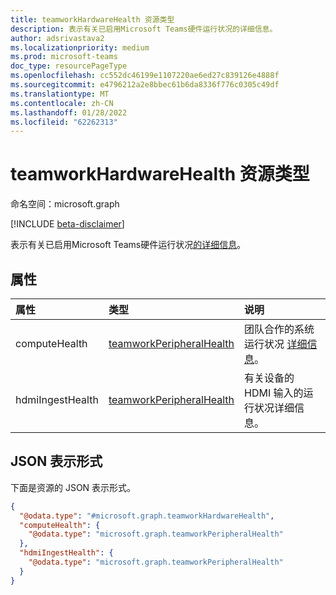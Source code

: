 ```yaml
---
title: teamworkHardwareHealth 资源类型
description: 表示有关已启用Microsoft Teams硬件运行状况的详细信息。
author: adsrivastava2
ms.localizationpriority: medium
ms.prod: microsoft-teams
doc_type: resourcePageType
ms.openlocfilehash: cc552dc46199e1107220ae6ed27c839126e4888f
ms.sourcegitcommit: e4796212a2e8bbec61b6da8336f776c0305c49df
ms.translationtype: MT
ms.contentlocale: zh-CN
ms.lasthandoff: 01/28/2022
ms.locfileid: "62262313"
---
```

# <a name="teamworkhardwarehealth-resource-type"></a>teamworkHardwareHealth 资源类型

命名空间：microsoft.graph

[!INCLUDE [beta-disclaimer](../../includes/beta-disclaimer.md)]

表示有关已启用Microsoft Teams硬件运行状况[的详细信息](../resources/teamworkdevice.md)。

## <a name="properties"></a>属性
|属性|类型|说明|
|:---|:---|:---|
|computeHealth|[teamworkPeripheralHealth](../resources/teamworkperipheralhealth.md)|团队合作的系统运行状况 [详细信息](../resources/teamworkdevice.md)。|
|hdmiIngestHealth|[teamworkPeripheralHealth](../resources/teamworkperipheralhealth.md)|有关设备的 HDMI 输入的运行状况详细信息。|


## <a name="json-representation"></a>JSON 表示形式
下面是资源的 JSON 表示形式。
<!-- {
  "blockType": "resource",
  "@odata.type": "microsoft.graph.teamworkHardwareHealth"
}
-->
``` json
{
  "@odata.type": "#microsoft.graph.teamworkHardwareHealth",
  "computeHealth": {
    "@odata.type": "microsoft.graph.teamworkPeripheralHealth"
  },
  "hdmiIngestHealth": {
    "@odata.type": "microsoft.graph.teamworkPeripheralHealth"
  }
}
```

